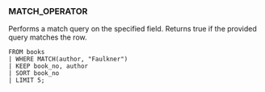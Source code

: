 <!--
This is generated by ESQL's AbstractFunctionTestCase. Do no edit it. See ../README.md for how to regenerate it.
-->

### MATCH_OPERATOR
Performs a match query on the specified field. Returns true if the provided query matches the row.

```
FROM books 
| WHERE MATCH(author, "Faulkner")
| KEEP book_no, author 
| SORT book_no 
| LIMIT 5;
```
